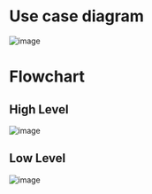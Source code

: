 # Use case diagram
![image](https://user-images.githubusercontent.com/98879965/155890151-b1cb1941-bab5-4e41-a051-05891d1f13fe.png)

# Flowchart
## High Level 
![image](https://user-images.githubusercontent.com/98879965/155890192-df6ed9c5-12f0-4598-8dc3-710bb6fe47c8.png)

## Low Level
![image](https://user-images.githubusercontent.com/98879965/155890765-7f4c365f-9ebb-4c8e-8f50-e3bdfe3a1128.png)

